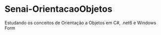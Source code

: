 # Senai-OrientacaoObjetos
Estudando os conceitos de Orientação a Objetos em C#, .net6 e Windows Form
